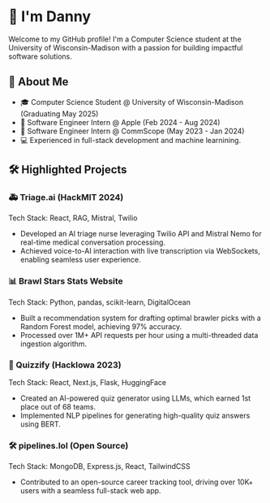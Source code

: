 # 👋 I'm Danny

Welcome to my GitHub profile! I'm a Computer Science student at the University of Wisconsin-Madison with a passion for building impactful software solutions.

## 🚀 About Me
* 🎓 Computer Science Student @ University of Wisconsin-Madison (Graduating May 2025)
* 🍎 Software Engineer Intern @ Apple (Feb 2024 - Aug 2024)
* 🔌 Software Engineer Intern @ CommScope (May 2023 - Jan 2024)
* 💻 Experienced in full-stack development and machine learnining.

## 🛠️ Highlighted Projects
### 🚑 Triage.ai (HackMIT 2024)
Tech Stack: React, RAG, Mistral, Twilio
* Developed an AI triage nurse leveraging Twilio API and Mistral Nemo for real-time medical conversation processing.
* Achieved voice-to-AI interaction with live transcription via WebSockets, enabling seamless user experience.
### 📊 Brawl Stars Stats Website
Tech Stack: Python, pandas, scikit-learn, DigitalOcean
* Built a recommendation system for drafting optimal brawler picks with a Random Forest model, achieving 97% accuracy.
* Processed over 1M+ API requests per hour using a multi-threaded data ingestion algorithm.
### 🧠 Quizzify (HackIowa 2023)
Tech Stack: React, Next.js, Flask, HuggingFace
* Created an AI-powered quiz generator using LLMs, which earned 1st place out of 68 teams.
* Implemented NLP pipelines for generating high-quality quiz answers using BERT.
### 🛠 pipelines.lol (Open Source)
Tech Stack: MongoDB, Express.js, React, TailwindCSS
* Contributed to an open-source career tracking tool, driving over 10K+ users with a seamless full-stack web app.
